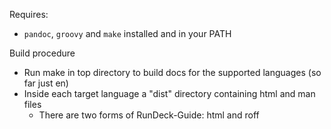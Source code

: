 Requires:
* `pandoc`, `groovy` and `make` installed and in your PATH

Build procedure
* Run make in top directory to build docs for the supported languages
  (so far just en)
* Inside each target language a "dist" directory containing html and
  man files
  * There are two forms of RunDeck-Guide: html and roff
